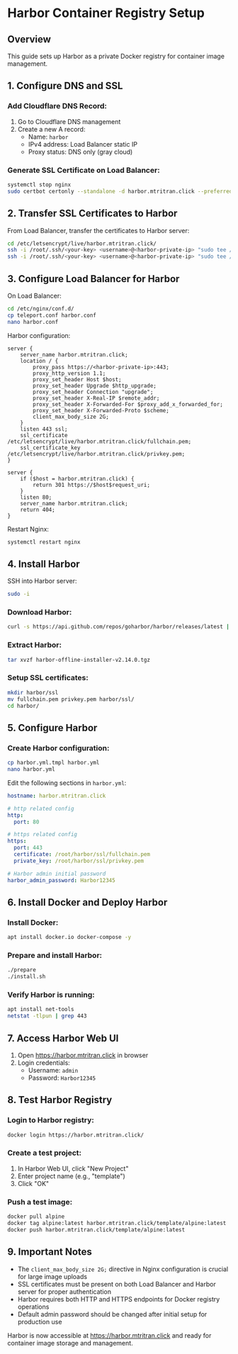# Harbor Container Registry Setup

## Overview

This guide sets up Harbor as a private Docker registry for container image management.

## 1. Configure DNS and SSL

### Add Cloudflare DNS Record:
1. Go to Cloudflare DNS management
2. Create a new A record:
   - Name: `harbor`
   - IPv4 address: Load Balancer static IP
   - Proxy status: DNS only (gray cloud)

### Generate SSL Certificate on Load Balancer:

```bash
systemctl stop nginx
sudo certbot certonly --standalone -d harbor.mtritran.click --preferred-challenges http --agree-tos -m <your-email@example.com> --keep-until-expiring
```

## 2. Transfer SSL Certificates to Harbor

From Load Balancer, transfer the certificates to Harbor server:

```bash
cd /etc/letsencrypt/live/harbor.mtritran.click/
ssh -i /root/.ssh/<your-key> <username>@<harbor-private-ip> "sudo tee /root/fullchain.pem > /dev/null" < fullchain.pem
ssh -i /root/.ssh/<your-key> <username>@<harbor-private-ip> "sudo tee /root/privkey.pem > /dev/null" < privkey.pem
```

## 3. Configure Load Balancer for Harbor

On Load Balancer:

```bash
cd /etc/nginx/conf.d/
cp teleport.conf harbor.conf
nano harbor.conf
```

Harbor configuration:
```nginx
server {
    server_name harbor.mtritran.click;
    location / {
        proxy_pass https://<harbor-private-ip>:443;
        proxy_http_version 1.1;
        proxy_set_header Host $host;
        proxy_set_header Upgrade $http_upgrade;
        proxy_set_header Connection "upgrade";
        proxy_set_header X-Real-IP $remote_addr;
        proxy_set_header X-Forwarded-For $proxy_add_x_forwarded_for;
        proxy_set_header X-Forwarded-Proto $scheme;
        client_max_body_size 2G;
    }
    listen 443 ssl;
    ssl_certificate /etc/letsencrypt/live/harbor.mtritran.click/fullchain.pem;
    ssl_certificate_key /etc/letsencrypt/live/harbor.mtritran.click/privkey.pem;
}

server {
    if ($host = harbor.mtritran.click) {
        return 301 https://$host$request_uri;
    }
    listen 80;
    server_name harbor.mtritran.click;
    return 404;
}
```

Restart Nginx:
```bash
systemctl restart nginx
```

## 4. Install Harbor

SSH into Harbor server:

```bash
sudo -i
```

### Download Harbor:
```bash
curl -s https://api.github.com/repos/goharbor/harbor/releases/latest | grep browser_download_url | cut -d '"' -f 4 | grep '.tgz$' | wget -i -
```

### Extract Harbor:
```bash
tar xvzf harbor-offline-installer-v2.14.0.tgz
```

### Setup SSL certificates:
```bash
mkdir harbor/ssl
mv fullchain.pem privkey.pem harbor/ssl/
cd harbor/
```

## 5. Configure Harbor

### Create Harbor configuration:
```bash
cp harbor.yml.tmpl harbor.yml
nano harbor.yml
```

Edit the following sections in `harbor.yml`:

```yaml
hostname: harbor.mtritran.click

# http related config
http:
  port: 80

# https related config  
https:
  port: 443
  certificate: /root/harbor/ssl/fullchain.pem
  private_key: /root/harbor/ssl/privkey.pem

# Harbor admin initial password
harbor_admin_password: Harbor12345
```

## 6. Install Docker and Deploy Harbor

### Install Docker:
```bash
apt install docker.io docker-compose -y
```

### Prepare and install Harbor:
```bash
./prepare
./install.sh
```

### Verify Harbor is running:
```bash
apt install net-tools
netstat -tlpun | grep 443
```

## 7. Access Harbor Web UI

1. Open https://harbor.mtritran.click in browser
2. Login credentials:
   - Username: `admin`
   - Password: `Harbor12345`

## 8. Test Harbor Registry

### Login to Harbor registry:
```bash
docker login https://harbor.mtritran.click/
```

### Create a test project:
1. In Harbor Web UI, click "New Project"
2. Enter project name (e.g., "template")
3. Click "OK"

### Push a test image:
```bash
docker pull alpine
docker tag alpine:latest harbor.mtritran.click/template/alpine:latest
docker push harbor.mtritran.click/template/alpine:latest
```

## 9. Important Notes

- The `client_max_body_size 2G;` directive in Nginx configuration is crucial for large image uploads
- SSL certificates must be present on both Load Balancer and Harbor server for proper authentication
- Harbor requires both HTTP and HTTPS endpoints for Docker registry operations
- Default admin password should be changed after initial setup for production use

Harbor is now accessible at https://harbor.mtritran.click and ready for container image storage and management.